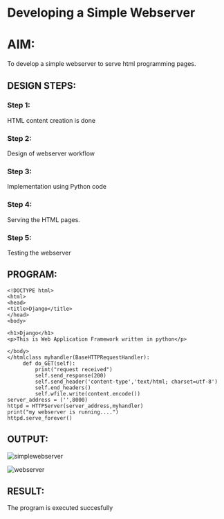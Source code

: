 # Developing a Simple Webserver

# AIM:

To develop a simple webserver to serve html programming pages.

## DESIGN STEPS:

### Step 1:

HTML content creation is done

### Step 2:

Design of webserver workflow

### Step 3:

Implementation using Python code

### Step 4:

Serving the HTML pages.

### Step 5:

Testing the webserver

## PROGRAM:
```
<!DOCTYPE html>
<html>
<head>
<title>Django</title>
</head>
<body>

<h1>Django</h1>
<p>This is Web Application Framework written in python</p>

</body>
</htmlclass myhandler(BaseHTTPRequestHandler):
     def do_GET(self):
         print("request received")
         self.send_response(200)
         self.send_header('content-type','text/html; charset=utf-8')
         self.end_headers()
         self.wfile.write(content.encode())
server_address = ('',8000)
httpd = HTTPServer(server_address,myhandler)
print("my webserver is running....")
httpd.serve_forever()  
```
## OUTPUT:
![simplewebserver](https://user-images.githubusercontent.com/119559827/214874689-4062147d-57e8-436e-bf91-98a21f2b8bed.png)

![webserver](https://user-images.githubusercontent.com/119559827/214874956-96549176-7e8f-4f53-af27-2a6cf4abceea.png)


## RESULT:
The program is executed succesfully
